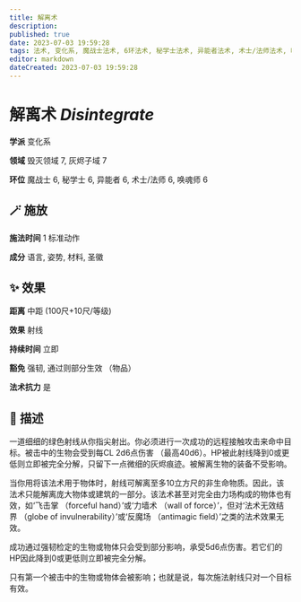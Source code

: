 ```yaml
---
title: 解离术
description: 
published: true
date: 2023-07-03 19:59:28
tags: 法术, 变化系, 魔战士法术, 6环法术, 秘学士法术, 异能者法术, 术士/法师法术, 唤魂师法术, 毁灭领域, 灰烬子域
editor: markdown
dateCreated: 2023-07-03 19:59:28
---
```


# **解离术** *Disintegrate*

**学派** 变化系 

**领域** 毁灭领域 7, 灰烬子域 7

**环位** 魔战士 6, 秘学士 6, 异能者 6, 术士/法师 6, 唤魂师 6

## 🪄 施放

**施法时间** 1 标准动作

**成分** 语言, 姿势, 材料, 圣徽

## ✨ 效果  

**距离** 中距 (100尺+10尺/等级) 

**效果** 射线 

**持续时间** 立即 

**豁免** 强韧, 通过则部分生效 （物品）

**法术抗力** 是

## 📖 描述

一道细细的绿色射线从你指尖射出。你必须进行一次成功的远程接触攻击来命中目标。被击中的生物会受到每CL 2d6点伤害 （最高40d6）。HP被此射线降到0或更低则立即被完全分解，只留下一点微细的灰烬痕迹。被解离生物的装备不受影响。

当你用将该法术用于物体时，射线可解离至多10立方尺的非生命物质。因此，该法术只能解离庞大物体或建筑的一部分。该法术甚至对完全由力场构成的物体也有效，如‘飞击掌 （forceful hand）’或‘力墙术 （wall of force）’，但对‘法术无效结界 （globe of invulnerability）’或‘反魔场 （antimagic field）’之类的法术效果无效。

成功通过强韧检定的生物或物体只会受到部分影响，承受5d6点伤害。若它们的HP因此降到0或更低则立即被完全分解。

只有第一个被击中的生物或物体会被影响；也就是说，每次施法射线只对一个目标有效。
    